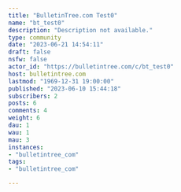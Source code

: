```yaml
---
title: "BulletinTree.com Test0" 
name: "bt_test0"
description: "Description not available."
type: community
date: "2023-06-21 14:54:11"
draft: false
nsfw: false
actor_id: "https://bulletintree.com/c/bt_test0"
host: bulletintree.com
lastmod: "1969-12-31 19:00:00"
published: "2023-06-10 15:44:18"
subscribers: 2
posts: 6
comments: 4
weight: 6
dau: 1
wau: 1
mau: 3
instances:
- "bulletintree_com"
tags: 
- "bulletintree_com"

---
```

